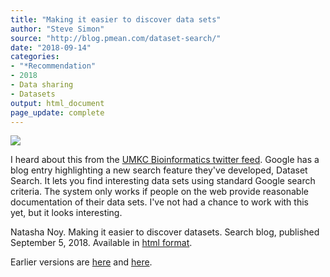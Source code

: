 ```yaml
---
title: "Making it easier to discover data sets"
author: "Steve Simon"
source: "http://blog.pmean.com/dataset-search/"
date: "2018-09-14"
categories:
- "*Recommendation"
- 2018
- Data sharing
- Datasets
output: html_document
page_update: complete
---
```


![](http://www.pmean.com/new-images/18/dataset-search01.png)

<!---More--->

I heard about this from the [UMKC Bioinformatics twitter feed][umk1]. Google has a blog entry highlighting a new search feature they've developed, Dataset Search. It lets you find interesting data sets using standard Google search criteria. The system only works if people on the web provide reasonable documentation of their data sets. I've not had a chance to work with this yet, but it looks interesting.

Natasha Noy. Making it easier to discover datasets. Search blog, published September 5, 2018. Available in [html format][noy1].

[noy1]: https://www.blog.google/products/search/making-it-easier-discover-datasets/amp/
[umk1]: https://twitter.com/umkcbiomed?lang=en

Earlier versions are [here][sim1] and [here][sim2].
 
[sim1]: http://blog.pmean.com/dataset-search/
[sim2]: http://new.pmean.com/dataset-search/

